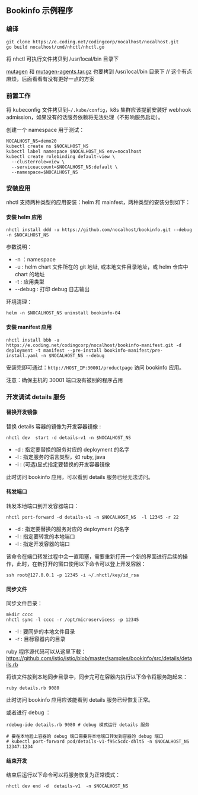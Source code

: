 ## Bookinfo 示例程序

### 编译

```shell
git clone https://e.coding.net/codingcorp/nocalhost/nocalhost.git
go build nocalhost/cmd/nhctl/nhctl.go
```

将 nhctl 可执行文件拷贝到 /usr/local/bin 目录下

[mutagen](https://codingcorp.coding.net/p/nocalhost/d/nocalhost-resources/git/tree/master/darwin/mutagen) 和 [mutagen-agents.tar.gz](https://codingcorp.coding.net/p/nocalhost/d/nocalhost-resources/git/tree/master/darwin/mutagen-agents.tar.gz) 也要拷到 /usr/local/bin 目录下 // 这个有点麻烦，后面看看有没有更好一点的方案

### 前置工作

将 kubeconfig 文件拷贝到`~/.kube/config`，k8s 集群应该提前安装好 webhook admission，如果没有的话服务依赖将无法处理（不影响服务启动）。

创建一个 namespace 用于测试：

```shell
NOCALHOST_NS=demo20
kubectl create ns $NOCALHOST_NS
kubectl label namespace $NOCALHOST_NS env=nocalhost
kubectl create rolebinding default-view \
  --clusterrole=view \
  --serviceaccount=$NOCALHOST_NS:default \
  --namespace=$NOCALHOST_NS
```



### 安装应用

nhctl 支持两种类型的应用安装：helm 和 mainfest，两种类型的安装分别如下：

#### 安装 helm 应用

```shell
nhctl install ddd -u https://github.com/nocalhost/bookinfo.git --debug -n $NOCALHOST_NS
```

参数说明：

- -n ：namespace
- -u : helm chart 文件所在的 git 地址, 或本地文件目录地址，或 helm 仓库中 chart 的地址
- -t : 应用类型
- --debug : 打印 debug 日志输出

环境清理：

```shell
helm -n $NOCALHOST_NS uninstall bookinfo-04
```

#### 安装 manifest 应用

```shell
nhctl install bbb -u https://e.coding.net/codingcorp/nocalhost/bookinfo-manifest.git -d deployment -t manifest --pre-install bookinfo-manifest/pre-install.yaml -n $NOCALHOST_NS --debug
```

安装完即可通过：`http://HOST_IP:30001/productpage` 访问 bookinfo 应用。

注意：确保主机的 30001 端口没有被别的程序占用

### 开发调试 details 服务

#### 替换开发镜像

替换 details 容器的镜像为开发容器镜像 : 

```shell
nhctl dev  start -d details-v1 -n $NOCALHOST_NS
```

- -d : 指定要替换的服务对应的 deployment 的名字
- -l : 指定服务的语言类型，如 ruby, java
- -i : (可选)显式指定要替换的开发容器镜像

此时访问 bookinfo 应用，可以看到 details 服务已经无法访问。

#### 转发端口

转发本地端口到开发容器端口：

```shell
nhctl port-forward -d details-v1 -n $NOCALHOST_NS  -l 12345 -r 22
```

- -d : 指定要替换的服务对应的 deployment 的名字
- -l : 指定要转发的本地端口
- -l : 指定开发容器的端口

该命令在端口转发过程中会一直阻塞，需要重新打开一个新的界面进行后续的操作，此时，在新打开的窗口使用以下命令可以登上开发容器：

```shell
ssh root@127.0.0.1 -p 12345 -i ~/.nhctl/key/id_rsa
```



#### 同步文件

同步文件目录：

```shell
mkdir cccc
nhctl sync -l cccc -r /opt/microservicess -p 12345
```

- -l : 要同步的本地文件目录
- -r : 目标容器内的目录

ruby 程序源代码可以从这里下载：https://github.com/istio/istio/blob/master/samples/bookinfo/src/details/details.rb

将该文件放到本地同步目录中，同步完可在容器内执行以下命令将服务跑起来：

```shell
ruby details.rb 9080 
```

此时访问 bookinfo 应用应该能看到 details 服务已经恢复正常。

或者进行 debug ：

```shell
rdebug-ide details.rb 9080 # debug 模式运行 details 服务

# 要在本地脸上容器的 debug 端口需要将本地端口转发到容器的 debug 端口
# kubectl port-forward pod/details-v1-f95c5cdc-dhlt5 -n $NOCALHOST_NS 12347:1234
```

#### 结束开发

结束后运行以下命令可以将服务恢复为正常模式：

```shell
nhctl dev end -d  details-v1  -n $NOCALHOST_NS
```
